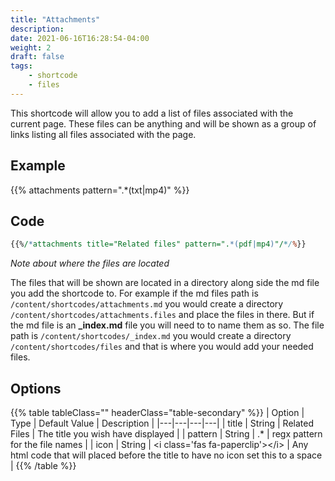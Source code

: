 ```yaml
---
title: "Attachments"
description:
date: 2021-06-16T16:28:54-04:00
weight: 2
draft: false
tags:
    - shortcode
    - files    
---
```


This shortcode will allow you to add a list of files associated with the current page. These files can be anything and will be shown as a group of links listing all files associated with the page.

## Example

{{% attachments  pattern=".*(txt|mp4)" %}}

## Code

```perl
{{%/*attachments title="Related files" pattern=".*(pdf|mp4)"/*/%}}
```

_Note about where the files are located_

The files that will be shown are located in a directory along side the md file you add the shortcode to. For example if the md files path is ```/content/shortcodes/attachments.md``` you would create a directory ```/content/shortcodes/attachments.files``` and place the files in there. But if the md file is an **_index.md** file you will need to to name them as so. The file path is ```/content/shortcodes/_index.md``` you would create a directory ```/content/shortcodes/files``` and that is where you would add your needed files.


## Options

{{% table tableClass="" headerClass="table-secondary" %}}
| Option | Type |  Default Value | Description |
|---|---|---|---|
| title   | String | Related Files | The title you wish have displayed |
| pattern | String | .*            | regx pattern for the file names   |
| icon    | String | \<i class='fas fa-paperclip'\>\</i\> | Any html code that will placed before the title to have no icon set this to a space |
{{% /table %}}